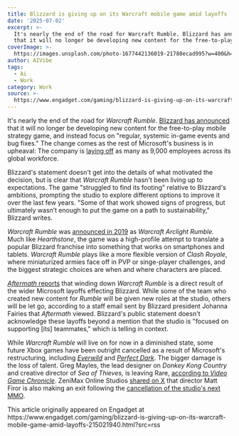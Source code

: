 ```yaml
---
title: Blizzard is giving up on its Warcraft mobile game amid layoffs
date: '2025-07-02'
excerpt: >-
  It's nearly the end of the road for Warcraft Rumble. Blizzard has announced
  that it will no longer be developing new content for the free-to-play mobi...
coverImage: >-
  https://images.unsplash.com/photo-1677442136019-21780ecad995?w=400&h=200&fit=crop&auto=format
author: AIVibe
tags:
  - Ai
  - Work
category: Work
source: >-
  https://www.engadget.com/gaming/blizzard-is-giving-up-on-its-warcraft-mobile-game-amid-layoffs-215021940.html?src=rss
---
```

<p>It's nearly the end of the road for <em>Warcraft Rumble</em>. <a data-i13n="elm:context_link;elmt:doNotAffiliate;cpos:1;pos:1" class="no-affiliate-link" href="https://news.blizzard.com/en-us/article/24215864/announcing-changes-to-warcraft-rumble-support">Blizzard has announced</a> that it will no longer be developing new content for the free-to-play mobile strategy game, and instead focus on "regular, systemic in-game events and bug fixes." The change comes as the rest of Microsoft's business is in upheaval: The company is <a data-i13n="elm:context_link;elmt:doNotAffiliate;cpos:2;pos:1" class="no-affiliate-link" href="https://www.engadget.com/gaming/xbox/microsoft-gaming-division-suffers-further-layoffs-142430386.html">laying off</a> as many as 9,000 employees across its global workforce.&nbsp;</p>
<p>Blizzard's statement doesn't get into the details of what motivated the decision, but is clear that <em>Warcraft Rumble </em>hasn't been living up to expectations. The game "struggled to find its footing" relative to Blizzard's ambitions, prompting the studio to explore different options to improve it over the last few years. "Some of that work showed signs of progress, but ultimately wasn’t enough to put the game on a path to sustainability," Blizzard writes.</p>
<span id="end-legacy-contents"></span><p><em>Warcraft Rumble</em> was <a data-i13n="elm:context_link;elmt:doNotAffiliate;cpos:3;pos:1" class="no-affiliate-link" href="https://www.engadget.com/blizzard-announces-mobile-game-warcraft-arclight-rumble-trailer-194933852.html">announced in 2019</a> as <em>Warcraft Arclight Rumble. </em>Much like <em>Hearthstone</em>, the game was a high-profile attempt to translate a popular Blizzard franchise into something that works on smartphones and tablets. <em>Warcraft Rumble </em>plays like a more flexible version of <em>Clash Royale</em>, where miniaturized armies face off in PVP or singe-player challenges, and the biggest strategic choices are when and where characters are placed.&nbsp;</p>
<p><a data-i13n="elm:context_link;elmt:doNotAffiliate;cpos:4;pos:1" class="no-affiliate-link" href="https://aftermath.site/microsoft-layoffs-activision-blizzard-xbox-warcraft-rumble"><em>Aftermath </em>reports</a> that winding down <em>Warcraft Rumble </em>is a direct result of the wider Microsoft layoffs effecting Blizzard. While some of the team who created new content for <em>Rumble</em> will be given new roles at the studio, others will be let go, according to a staff email sent by Blizzard president Johanna Fairies that <em>Aftermath</em> viewed. Blizzard's public statement doesn't acknowledge these layoffs beyond a mention that the studio is "focused on supporting [its] teammates," which is telling in context.</p>
<p>While <em>Warcraft Rumble </em>will live on for now in a diminished state, some future Xbox games have been outright cancelled as a result of Microsoft's restructuring, including <a data-i13n="elm:context_link;elmt:doNotAffiliate;cpos:5;pos:1" class="no-affiliate-link" href="https://www.engadget.com/gaming/everwild-has-reportedly-been-cancelled-amid-xbox-layoffs-162200526.html"><em>Everwild</em></a> and <a data-i13n="elm:context_link;elmt:doNotAffiliate;cpos:6;pos:1" class="no-affiliate-link" href="https://www.engadget.com/gaming/xbox/microsoft-is-closing-the-studio-developing-the-perfect-dark-reboot-and-cancelling-the-game-182257902.html"><em>Perfect Dark</em></a>. The bigger damage is the loss of talent. Greg Mayles, the lead designer on <em>Donkey Kong Country</em> and creative director of <em>Sea of Thieves, </em>is leaving Rare, <a data-i13n="elm:context_link;elmt:doNotAffiliate;cpos:7;pos:1" class="no-affiliate-link" href="https://www.videogameschronicle.com/news/sources-banjo-kazooie-sea-of-thieves-director-leaves-rare-after-35-years-following-everwild-cancellation/">according to <em>Video Game Chronicle</em></a>. ZeniMax Online Studios <a data-i13n="elm:context_link;elmt:doNotAffiliate;cpos:8;pos:1" class="no-affiliate-link" href="https://x.com/ZeniMax_Online/status/1940464372041895947">shared on X</a> that director Matt Firor is also making an exit following the <a data-i13n="elm:context_link;elmt:doNotAffiliate;cpos:9;pos:1" class="no-affiliate-link" href="https://www.rockpapershotgun.com/a-new-mmorpg-from-the-elder-scrolls-online-devs-has-reportedly-been-cancelled-as-part-of-microsofts-layoffs">cancellation of the studio's next MMO</a>.</p>This article originally appeared on Engadget at https://www.engadget.com/gaming/blizzard-is-giving-up-on-its-warcraft-mobile-game-amid-layoffs-215021940.html?src=rss

